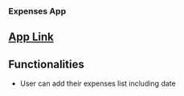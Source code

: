 ### Expenses App

## [App Link](https://expenses-app-003.netlify.app/)

## Functionalities

- User can add their expenses list including date

